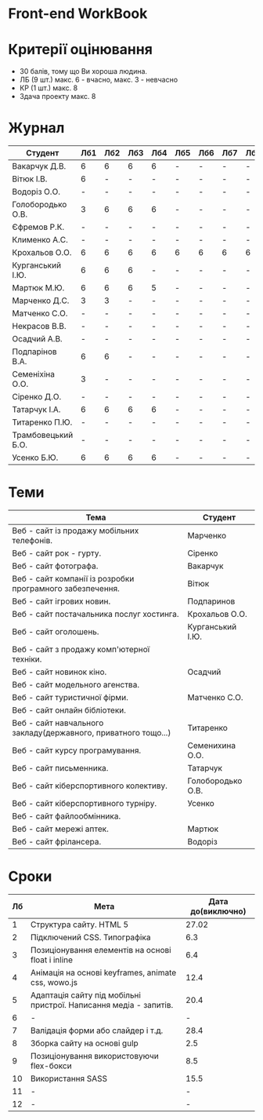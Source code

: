 # Front-end WorkBook

# Критерії оцінювання

- 30 балів, тому що Ви хороша людина.
- ЛБ (9 шт.) макс. 6 - вчасно, макс. 3 - невчасно
- КР (1 шт.) макс. 8
- Здача проекту макс. 8

# Журнал

|Студент|Лб1|Лб2|Лб3|Лб4|Лб5|Лб6|Лб7|Лб8|Лб9|КР|ПР|Репозиторій|
|-|-|-|-|-|-|-|-|-|-|-|-|-|
|Вакарчук Д.В.|6|6|6|6|-|-|-|-|-|-|-|[repo](https://github.com/AnakonDRaG/Photographer-website-Frontend)|
|Вітюк І.В.|6|-|-|-|-|-|-|-|-|-|-|-|
|Водоріз О.О.|-|-|-|-|-|-|-|-|-|-|-|https://github.com/hellhellpnick/front-end|
|Голобородько О.В.|3|6|6|6|-|-|-|-|-|-|-|[repo](https://github.com/Oleksii-Goloborodko/WEB_lab.git)|
|Єфремов Р.К.|-|-|-|-|-|-|-|-|-|-|-|-|
|Клименко А.С.|-|-|-|-|-|-|-|-|-|-|-|-|
|Крохальов О.О.|6|6|6|6|6|6|6|6|6|-|-|[repo](https://github.com/DealUnloker/dealunloker.github.io)|
|Курганський І.Ю.|6|6|6|-|-|-|-|-|-|-|-|https://github.com/vnkrg/frontend-lab|
|Мартюк М.Ю.|6|6|6|5|-|-|-|-|-|-|-|[repo](https://github.com/Marynok/pharmacy_network_m)|
|Марченко Д.С.|3|3|-|-|-|-|-|-|-|-|-|[repo](https://bitbucket.org/Denis_Marchenko/front-end-dm/src/master/)|
|Матченко С.О.|-|-|-|-|-|-|-|-|-|-|-|-|
|Некрасов В.В.|-|-|-|-|-|-|-|-|-|-|-|-|
|Осадчий А.В.|-|-|-|-|-|-|-|-|-|-|-|-|
|Подпарінов В.А.|6|6|-|-|-|-|-|-|-|-|-|https://github.com/Kaninka12/site_gameNews.git|
|Семеніхіна О.О.|3|-|-|-|-|-|-|-|-|-|-|https://github.com/helenseven/WD_semenikhina_o|
|Сіренко Д.О.|-|-|-|-|-|-|-|-|-|-|-|[repo](https://bitbucket.org/XRicko/wd/src/master/)|
|Татарчук І.А.|6|6|6|6|-|-|-|-|-|-|-|https://github.com/IhorTatarchuk/Web|
|Титаренко П.Ю.|-|-|-|-|-|-|-|-|-|-|-|-|
|Трамбовецький Б.О.|-|-|-|-|-|-|-|-|-|-|-|-|
|Усенко Б.Ю.|6|6|6|6|-|-|-|-|-|-|-|https://github.com/UsenkoBogdan/Frontend|

# Теми

|Тема|Студент|
|-|-|
|Веб - сайт із продажу мобільних телефонів.|Марченко|
|Веб - сайт рок - гурту.|Сіренко|
|Веб - сайт фотографа.|Вакарчук|
|Веб - сайт компанії із розробки програмного забезпечення.|Вітюк|
|Веб - сайт ігрових новин.|Подпаринов|
|Веб - сайт постачальника послуг хостинга.|Крохальов О.О.|
|Веб - сайт оголошень.|Курганський І.Ю.|
|Веб - сайт з продажу комп'ютерної техніки.||
|Веб - сайт новинок кіно.|Осадчий|
|Веб - сайт модельного агенства.||
|Веб - сайт туристичної фірми.|Матченко С.О.|
|Веб - сайт онлайн бібліотеки.||
|Веб - сайт навчального закладу(державного, приватного тощо...)|Титаренко|
|Веб - сайт курсу програмування.|Семенихина О.О.|
|Веб - сайт письменника.|Татарчук|
|Веб - сайт кіберспортивного колективу.|Голобородько О.В.|
|Веб - сайт кіберспортивного турніру.|Усенко|
|Веб - сайт файлообмінника.||
|Веб - сайт мережі аптек.|Мартюк|
|Веб - сайт фрілансера.|Водоріз|

# Сроки

|Лб|Мета|Дата до(виключно)|
|-|-|-|
|1|Структура сайту. HTML 5|27.02|
|2|Підключений CSS. Типографіка|6.3|
|3|Позиціонування елементів на основі float і inline|6.4|
|4|Анімація на основі keyframes, animate css, wowo.js|12.4|
|5|Адаптація сайту під мобільні пристрої. Написання медіа - запитів.|20.4|
|6|-|-|
|7|Валідація форми або слайдер і т.д.|28.4|
|8|Зборка сайту на основі gulp|2.5|
|9|Позиціонування використовуючи flex-бокси|8.5|
|10|Використання SASS|15.5|
|11|-|-|
|12|-|-|
